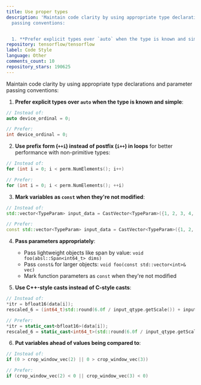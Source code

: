 ```yaml
---
title: Use proper types
description: 'Maintain code clarity by using appropriate type declarations and parameter
  passing conventions:


  1. **Prefer explicit types over `auto` when the type is known and simple**:'
repository: tensorflow/tensorflow
label: Code Style
language: Other
comments_count: 10
repository_stars: 190625
---
```


Maintain code clarity by using appropriate type declarations and parameter passing conventions:

1. **Prefer explicit types over `auto` when the type is known and simple**:
```cpp
// Instead of:
auto device_ordinal = 0;

// Prefer:
int device_ordinal = 0;
```

2. **Use prefix form (`++i`) instead of postfix (`i++`) in loops** for better performance with non-primitive types:
```cpp
// Instead of:
for (int i = 0; i < perm.NumElements(); i++)

// Prefer:
for (int i = 0; i < perm.NumElements(); ++i)
```

3. **Mark variables as `const` when they're not modified**:
```cpp
// Instead of:
std::vector<TypeParam> input_data = CastVector<TypeParam>({1, 2, 3, 4, 5, 6});

// Prefer:
const std::vector<TypeParam> input_data = CastVector<TypeParam>({1, 2, 3, 4, 5, 6});
```

4. **Pass parameters appropriately**:
   - Pass lightweight objects like span by value: `void foo(absl::Span<int64_t> dims)` 
   - Pass `const&` for larger objects: `void foo(const std::vector<int>& vec)`
   - Mark function parameters as `const` when they're not modified

5. **Use C++-style casts instead of C-style casts**:
```cpp
// Instead of:
*itr = bfloat16(data[i]);
rescaled_6 = (int64_t)std::round(6.0f / input_qtype.getScale()) + input_qtype.getZeroPoint();

// Prefer:
*itr = static_cast<bfloat16>(data[i]);
rescaled_6 = static_cast<int64_t>(std::round(6.0f / input_qtype.getScale())) + input_qtype.getZeroPoint();
```

6. **Put variables ahead of values being compared to**:
```cpp
// Instead of:
if (0 > crop_window_vec(2) || 0 > crop_window_vec(3))

// Prefer:
if (crop_window_vec(2) < 0 || crop_window_vec(3) < 0)
```